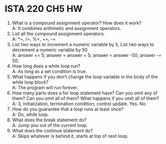 # ISTA 220 CH5 HW
1. What is a compound assignment operator? How does it work?  
A: It combines arithmetic and assignment operators. 
2. List all the compound assignment operators.  
A: *=, /=, %=, +=, -=
3. List two ways to increment a numeric variable by 5, List two ways to decrement a numeric variable by
50  
A: answer += 5; answer = answer + 5; answer = answer -50;  answer -= 50;
4. How long does a while loop run?  
A: As long as a set condition is true. 
5. What happens if you don’t change the loop variable in the body of the while loop block?  
A: The program will run forever.
6. How many parts does a for loop statement have? Can you omit any of them? Can you omit all of
them? What happens if you omit all of them?  
A: 3, initialization, termination condition, control update. Yes. No.
7. How do you guarantee that a loop runs at least once?  
A: Do, while loop.
8. What does the break statement do?  
A: Jump you out of the current loop. 
9. What does the continue statement do?  
A: Skips whatever is behind it, starts at top of next loop. 

